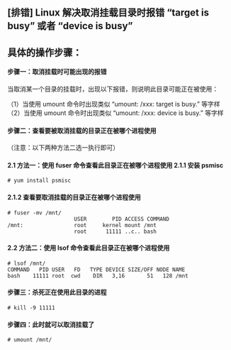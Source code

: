 ## [排错] Linux 解决取消挂载目录时报错 “target is busy” 或者 “device is busy”

## 具体的操作步骤：

#### 步骤一：取消挂载时可能出现的报错

当取消某一个目录的挂载时，出现以下报错，则说明此目录可能正在被使用：

（1）当使用 umount 命令时出现类似 “umount: /xxx: target is busy.” 等字样
（2）当使用 umount 命令时出现类似 “umount: /xxx: device is busy.” 等字样

#### 步骤二：查看要被取消挂载的目录正在被哪个进程使用

（注意：以下两种方法二选一执行即可）

#### 2.1 方法一：使用 fuser 命令查看此目录正在被哪个进程使用 2.1.1 安装 psmisc

```
# yum install psmisc
```

#### 2.1.2 查看要取消挂载的目录正在被哪个进程使用

```
# fuser -mv /mnt/
                     USER        PID ACCESS COMMAND
/mnt:                root     kernel mount /mnt
                     root      11111 ..c.. bash
```

#### 2.2 方法二：使用 lsof 命令查看此目录正在被哪个进程使用

```
# lsof /mnt/
COMMAND   PID USER   FD   TYPE DEVICE SIZE/OFF NODE NAME
bash    11111 root  cwd    DIR   3,16       51   128 /mnt
```

#### 步骤三：杀死正在使用此目录的进程

```
# kill -9 11111
```

#### 步骤四：此时就可以取消挂载了

```
# umount /mnt/
```